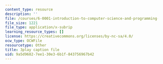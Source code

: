 ```yaml
---
content_type: resource
description: ''
file: /courses/6-0001-introduction-to-computer-science-and-programming-in-python-fall-2016/9a5d96827ee130e36b1f843756967b42_w4uxYDPsjbw.srt
file_size: 1221
file_type: application/x-subrip
learning_resource_types: []
license: https://creativecommons.org/licenses/by-nc-sa/4.0/
ocw_type: OCWFile
resourcetype: Other
title: 3play caption file
uid: 9a5d9682-7ee1-30e3-6b1f-843756967b42
---
```

